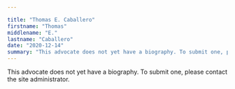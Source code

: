 ```yaml
---

title: "Thomas E. Caballero"
firstname: "Thomas"
middlename: "E."
lastname: "Caballero"
date: "2020-12-14"
summary: "This advocate does not yet have a biography. To submit one, please contact the site administrator."
---
```

This advocate does not yet have a biography. To submit one, please contact the site administrator.

